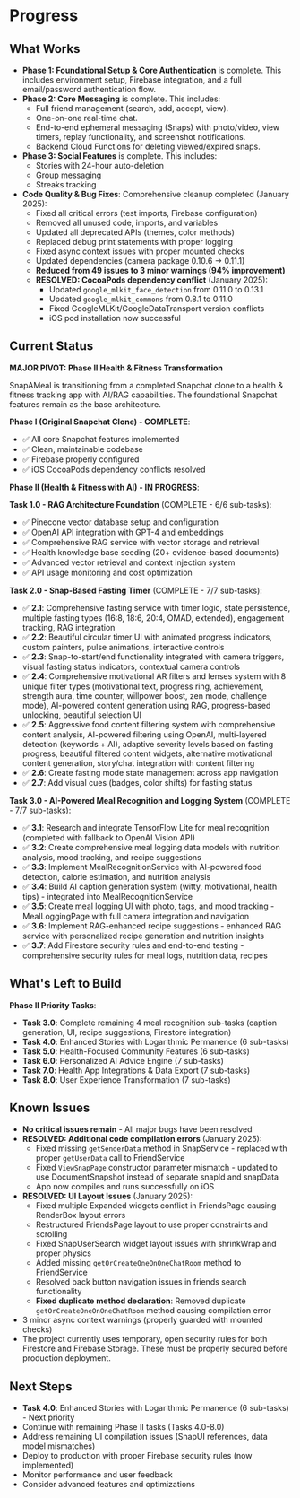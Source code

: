 # Progress

## What Works

- **Phase 1: Foundational Setup & Core Authentication** is complete. This includes environment setup, Firebase integration, and a full email/password authentication flow.
- **Phase 2: Core Messaging** is complete. This includes:
  - Full friend management (search, add, accept, view).
  - One-on-one real-time chat.
  - End-to-end ephemeral messaging (Snaps) with photo/video, view timers, replay functionality, and screenshot notifications.
  - Backend Cloud Functions for deleting viewed/expired snaps.
- **Phase 3: Social Features** is complete. This includes:
  - Stories with 24-hour auto-deletion
  - Group messaging
  - Streaks tracking
- **Code Quality & Bug Fixes**: Comprehensive cleanup completed (January 2025):
  - Fixed all critical errors (test imports, Firebase configuration)
  - Removed all unused code, imports, and variables
  - Updated all deprecated APIs (themes, color methods)
  - Replaced debug print statements with proper logging
  - Fixed async context issues with proper mounted checks
  - Updated dependencies (camera package 0.10.6 → 0.11.1)
  - **Reduced from 49 issues to 3 minor warnings (94% improvement)**
  - **RESOLVED: CocoaPods dependency conflict** (January 2025):
    - Updated `google_mlkit_face_detection` from 0.11.0 to 0.13.1
    - Updated `google_mlkit_commons` from 0.8.1 to 0.11.0
    - Fixed GoogleMLKit/GoogleDataTransport version conflicts
    - iOS pod installation now successful

## Current Status

**MAJOR PIVOT: Phase II Health & Fitness Transformation**

SnapAMeal is transitioning from a completed Snapchat clone to a health & fitness tracking app with AI/RAG capabilities. The foundational Snapchat features remain as the base architecture.

**Phase I (Original Snapchat Clone) - COMPLETE**:
- ✅ All core Snapchat features implemented
- ✅ Clean, maintainable codebase
- ✅ Firebase properly configured
- ✅ iOS CocoaPods dependency conflicts resolved

**Phase II (Health & Fitness with AI) - IN PROGRESS**:

**Task 1.0 - RAG Architecture Foundation** (COMPLETE - 6/6 sub-tasks):
- ✅ Pinecone vector database setup and configuration
- ✅ OpenAI API integration with GPT-4 and embeddings
- ✅ Comprehensive RAG service with vector storage and retrieval
- ✅ Health knowledge base seeding (20+ evidence-based documents)
- ✅ Advanced vector retrieval and context injection system
- ✅ API usage monitoring and cost optimization

**Task 2.0 - Snap-Based Fasting Timer** (COMPLETE - 7/7 sub-tasks):
- ✅ **2.1**: Comprehensive fasting service with timer logic, state persistence, multiple fasting types (16:8, 18:6, 20:4, OMAD, extended), engagement tracking, RAG integration
- ✅ **2.2**: Beautiful circular timer UI with animated progress indicators, custom painters, pulse animations, interactive controls
- ✅ **2.3**: Snap-to-start/end functionality integrated with camera triggers, visual fasting status indicators, contextual camera controls
- ✅ **2.4**: Comprehensive motivational AR filters and lenses system with 8 unique filter types (motivational text, progress ring, achievement, strength aura, time counter, willpower boost, zen mode, challenge mode), AI-powered content generation using RAG, progress-based unlocking, beautiful selection UI
- ✅ **2.5**: Aggressive food content filtering system with comprehensive content analysis, AI-powered filtering using OpenAI, multi-layered detection (keywords + AI), adaptive severity levels based on fasting progress, beautiful filtered content widgets, alternative motivational content generation, story/chat integration with content filtering
- ✅ **2.6**: Create fasting mode state management across app navigation
- ✅ **2.7**: Add visual cues (badges, color shifts) for fasting status

**Task 3.0 - AI-Powered Meal Recognition and Logging System** (COMPLETE - 7/7 sub-tasks):
- ✅ **3.1**: Research and integrate TensorFlow Lite for meal recognition (completed with fallback to OpenAI Vision API)
- ✅ **3.2**: Create comprehensive meal logging data models with nutrition analysis, mood tracking, and recipe suggestions
- ✅ **3.3**: Implement MealRecognitionService with AI-powered food detection, calorie estimation, and nutrition analysis
- ✅ **3.4**: Build AI caption generation system (witty, motivational, health tips) - integrated into MealRecognitionService
- ✅ **3.5**: Create meal logging UI with photo, tags, and mood tracking - MealLoggingPage with full camera integration and navigation
- ✅ **3.6**: Implement RAG-enhanced recipe suggestions - enhanced RAG service with personalized recipe generation and nutrition insights
- ✅ **3.7**: Add Firestore security rules and end-to-end testing - comprehensive security rules for meal logs, nutrition data, recipes

## What's Left to Build

**Phase II Priority Tasks**:
- **Task 3.0**: Complete remaining 4 meal recognition sub-tasks (caption generation, UI, recipe suggestions, Firestore integration)
- **Task 4.0**: Enhanced Stories with Logarithmic Permanence (6 sub-tasks)
- **Task 5.0**: Health-Focused Community Features (6 sub-tasks)
- **Task 6.0**: Personalized AI Advice Engine (7 sub-tasks)
- **Task 7.0**: Health App Integrations & Data Export (7 sub-tasks)
- **Task 8.0**: User Experience Transformation (7 sub-tasks)

## Known Issues

- **No critical issues remain** - All major bugs have been resolved
- **RESOLVED: Additional code compilation errors** (January 2025):
  - Fixed missing `getSenderData` method in SnapService - replaced with proper `getUserData` call to FriendService
  - Fixed `ViewSnapPage` constructor parameter mismatch - updated to use DocumentSnapshot instead of separate snapId and snapData
  - App now compiles and runs successfully on iOS
- **RESOLVED: UI Layout Issues** (January 2025):
  - Fixed multiple Expanded widgets conflict in FriendsPage causing RenderBox layout errors
  - Restructured FriendsPage layout to use proper constraints and scrolling
  - Fixed SnapUserSearch widget layout issues with shrinkWrap and proper physics
  - Added missing `getOrCreateOneOnOneChatRoom` method to FriendService
  - Resolved back button navigation issues in friends search functionality
  - **Fixed duplicate method declaration**: Removed duplicate `getOrCreateOneOnOneChatRoom` method causing compilation error
- 3 minor async context warnings (properly guarded with mounted checks)
- The project currently uses temporary, open security rules for both Firestore and Firebase Storage. These must be properly secured before production deployment.

## Next Steps

- **Task 4.0**: Enhanced Stories with Logarithmic Permanence (6 sub-tasks) - Next priority
- Continue with remaining Phase II tasks (Tasks 4.0-8.0)
- Address remaining UI compilation issues (SnapUI references, data model mismatches)
- Deploy to production with proper Firebase security rules (now implemented)
- Monitor performance and user feedback
- Consider advanced features and optimizations 